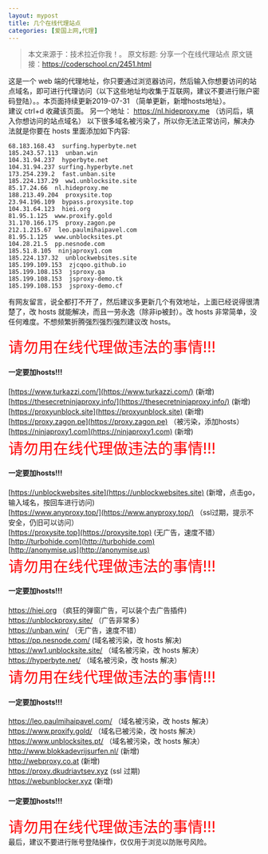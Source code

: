 ```yaml
---
layout: mypost
title: 几个在线代理站点
categories: [爱国上网,代理]
---
```

> 本文来源于：技术拉近你我！。
  原文标题: 分享一个在线代理站点
  原文链接：https://coderschool.cn/2451.html

这是一个 web 端的代理地址，你只要通过浏览器访问，然后输入你想要访问的站点域名，即可进行代理访问（以下这些地址均收集于互联网，建议不要进行账户密码登陆）。。本页面持续更新​  2019-07-31 （简单更新，新增hosts地址）。  
建议 ctrl+d 收藏该页面。 另一个地址： https://nl.hideproxy.me （访问后，填入你想访问的站点域名）
以下很多域名被污染了，所以你无法正常访问，解决办法就是你要在 hosts 里面添加如下内容:
```
68.183.168.43  surfing.hyperbyte.net
185.243.57.113  unban.win
104.31.94.237  hyperbyte.net
104.31.94.237 surfing.hyperbyte.net
173.254.239.2  fast.unban.site
185.224.137.29  ww1.unblocksite.site
85.17.24.66  nl.hideproxy.me
188.213.49.204  proxysite.top
23.94.196.109  bypass.proxysite.top
104.31.64.123  hiei.org
81.95.1.125  www.proxify.gold
31.170.166.175  proxy.zagon.pe
212.1.215.67  leo.paulmihaipavel.com
81.95.1.125  www.unblocksites.pt
104.28.21.5  pp.nesnode.com
185.51.8.105  ninjaproxy1.com
185.224.137.32  unblockwebsites.site
185.199.109.153  zjcqoo.github.io
185.199.108.153  jsproxy.ga
185.199.108.153  jsproxy-demo.tk
185.199.108.153  jsproxy-demo.cf
```
有网友留言，说全都打不开了，然后建议多更新几个有效地址，上面已经说得很清楚了，改 hosts 就能解决，而且一劳永逸（除非ip被封）。改 hosts 非常简单，没任何难度。不想频繁折腾强烈强烈强烈建议改 hosts。 <br/>     
<span style="color:red;font-size:30px">请勿用在线代理做违法的事情!!!</span>     
#### 一定要加hosts!!!
[https://www.turkazzi.com/](https://www.turkazzi.com/)   (新增)    
[https://thesecretninjaproxy.info/](https://thesecretninjaproxy.info/) (新增)    
[https://proxyunblock.site](https://proxyunblock.site)  (新增)      
[https://proxy.zagon.pe](https://proxy.zagon.pe) （被污染，添加hosts）   
[https://ninjaproxy1.com](https://ninjaproxy1.com) (新增)   
<span style="color:red;font-size:30px">请勿用在线代理做违法的事情!!!</span>    
#### 一定要加hosts!!! 
[https://unblockwebsites.site](https://unblockwebsites.site) (新增，点击go，输入域名，按回车进行访问)      
[https://www.anyproxy.top/](https://www.anyproxy.top/) （ssl过期，提示不安全，仍旧可以访问）        
[https://proxysite.top](https://proxysite.top) (无广告，速度不错）            
[http://turbohide.com](http://turbohide.com)       
[http://anonymise.us](http://anonymise.us)      
<span style="color:red;font-size:30px">请勿用在线代理做违法的事情!!!</span>    
#### 一定要加hosts!!! 
https://hiei.org （疯狂的弹窗广告，可以装个去广告插件)       
https://unblockproxy.site/ （广告非常多）           
https://unban.win/ （无广告，速度不错）            
https://pp.nesnode.com/ (域名被污染，改 hosts 解决)     
https://ww1.unblocksite.site/ （域名被污染，改 hosts 解决）         
https://hyperbyte.net/ （域名被污染，改 hosts 解决）      
<span style="color:red;font-size:30px">请勿用在线代理做违法的事情!!!</span>    
#### 一定要加hosts!!!
https://leo.paulmihaipavel.com/ （域名被污染，改 hosts 解决）      
https://www.proxify.gold/ （域名已被污染，改 hosts 解决）     
https://www.unblocksites.pt/ （域名被污染，改 hosts 解决）     
http://www.blokkadevrijsurfen.nl/ (新增)    
http://webproxy.co.at (新增)      
https://proxy.dkudriavtsev.xyz (ssl 过期)     
https://webunblocker.xyz (新增)    
#### 一定要加hosts!!!
<span style="color:red;font-size:30px">请勿用在线代理做违法的事情!!!</span>    
最后，建议不要进行账号登陆操作，仅仅用于浏览以防账号风险。


